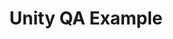 ---
layout: unity-qa.njk
title: Unity QA Example
imagePath: /media/unity-qa/qaeventexample.gif
description: Learn the basics of Quality Assurance using Unity and Unit Testing
detailedDescription: A practical project demonstrating the basics of Quality Assurance (QA) testing in Unity, utilizing Unity's Test Framework for efficient and robust unit testing.
technologies:
- .NET
- Unity Test Framework
- Github Actions
---